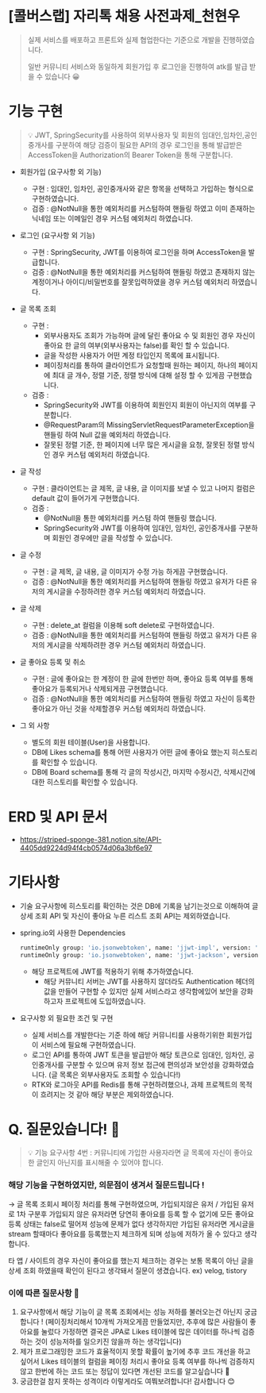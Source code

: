 # [콜버스랩] 자리톡 채용 사전과제_천현우

> 실제 서비스를 배포하고 프론트와 실제 협업한다는 기준으로 개발을 진행하였습니다.
> 
> 일반 커뮤니티 서비스와 동일하게 회원가입 후 로그인을 진행하여 atk를 발급 받을 수 있습니다 😀

# 기능 구현
> 💡 JWT, SpringSecurity를 사용하여 외부사용자 및 회원의 임대인,임차인,공인중개사를 구분하여 해당 검증이 필요한 API의 경우 로그인을 통해 발급받은 AccessToken을 Authorization의 Bearer Token을 통해 구분합니다.
- 회원가입 (요구사항 외 기능)
  - 구현 : 임대인, 임차인, 공인중개사와 같은 항목을 선택하고 가입하는 형식으로 구현하였습니다.
  - 검증 : @NotNull을 통한 예외처리를 커스텀하여 핸들링 하였고 이미 존재하는 닉네임 또는 이메일인 경우 커스텀 예외처리 하였습니다.


- 로그인 (요구사항 외 기능)
  - 구현 : SpringSecurity, JWT를 이용하여 로그인을 하며 AccessToken을 발급합니다.
  - 검증 : @NotNull을 통한 예외처리를 커스텀하여 핸들링 하였고 존재하지 않는 계정이거나 아이디/비밀번호를 잘못입력하였을 경우 커스텀 예외처리 하였습니다.


- 글 목록 조회
  - 구현 :
    - 외부사용자도 조회가 가능하며 글에 달린 좋아요 수 및 회원인 경우 자신이 좋아요 한 글의 여부(외부사용자는 false)를 확인 할 수 있습니다.
    - 글을 작성한 사용자가 어떤 계정 타입인지 목록에 표시됩니다.
    - 페이징처리를 통하여 클라이언트가 요청할때 원하는 페이지, 하나의 페이지에 최대 글 개수, 정렬 기준, 정렬 방식에 대해 설정 할 수 있게끔 구현했습니다. 
  - 검증 : 
    - SpringSecurity와 JWT를 이용하여 회원인지 회원이 아닌지의 여부를 구분합니다.
    - @RequestParam의 MissingServletRequestParameterException을 핸들링 하여 Null 값을 예외처리 하였습니다.
    - 잘못된 정렬 기준, 한 페이지에 너무 많은 게시글을 요청, 잘못된 정렬 방식인 경우 커스텀 예외처리 하였습니다.


- 글 작성
  - 구현 : 클라이언트는 글 제목, 글 내용, 글 이미지를 보낼 수 있고 나머지 컬럼은 default 값이 들어가게 구현했습니다.
  - 검증 : 
    - @NotNull을 통한 예외처리를 커스텀 하여 핸들링 했습니다.
    - SpringSecurity와 JWT를 이용하여 임대인, 임차인, 공인중개사를 구분하며 회원인 경우에만 글을 작성할 수 있습니다.


- 글 수정
  - 구현 : 글 제목, 글 내용, 글 이미지가 수정 가능 하게끔 구현했습니다.
  - 검증 : @NotNull을 통한 예외처리를 커스텀하여 핸들링 하였고 유저가 다른 유저의 게시글을 수정하려한 경우 커스텀 예외처리 하였습니다.


- 글 삭제
  - 구현 : delete_at 컬럼을 이용해 soft delete로 구현하였습니다.
  - 검증 : @NotNull을 통한 예외처리를 커스텀하여 핸들링 하였고 유저가 다른 유저의 게시글을 삭제하려한 경우 커스텀 예외처리 하였습니다.


- 글 좋아요 등록 및 취소
  - 구현 : 글에 좋아요는 한 계정이 한 글에 한번만 하며, 좋아요 등록 여부를 통해 좋아요가 등록되거나 삭제되게끔 구현했습니다.
  - 검증 : @NotNull을 통한 예외처리를 커스텀하여 핸들링 하였고 자신이 등록한 좋아요가 아닌 것을 삭제할경우 커스텀 예외처리 하였습니다.


- 그 외 사항
  - 별도의 회원 테이블(User)을 사용합니다.
  - DB에 Likes schema를 통해 어떤 사용자가 어떤 글에 좋아요 했는지 히스토리를 확인할 수 있습니다.
  - DB에 Board schema를 통해 각 글의 작성시간, 마지막 수정시간, 삭제시간에 대한 히스토리를 확인할 수 있습니다.
  
# ERD 및 API 문서
- https://striped-sponge-381.notion.site/API-4405dd9224d94f4cb0574d06a3bf6e97

# 기타사항
- 기술 요구사항에 히스토리를 확인하는 것은 DB에 기록을 남기는것으로 이해하여 글 상세 조회 API 및 자신이 좋아요 누른 리스트 조회 API는 제외하였습니다.

- spring.io외 사용한 Dependencies

    ```bash
    runtimeOnly group: 'io.jsonwebtoken', name: 'jjwt-impl', version: '0.11.2'
    runtimeOnly group: 'io.jsonwebtoken', name: 'jjwt-jackson', version: '0.11.2'
    ```
  - 해당 프로젝트에 JWT를 적용하기 위해 추가하였습니다. 
    - 해당 커뮤니티 서버는 JWT를 사용하지 않더라도 Authentication 헤더의 값을 만들어 구현할 수 있지만 실제 서비스라고 생각함에있어 보안을 강화하고자 프로젝트에 도입하였습니다.


- 요구사항 외 필요한 조건 및 구현
    - 실제 서비스를 개발한다는 기준 하에 해당 커뮤니티를 사용하기위한 회원가입이 서비스에 필요해 구현하였습니다.
    - 로그인 API를 통하여 JWT 토큰을 발급받아 해당 토큰으로 임대인, 임차인, 공인중개사를 구분할 수 있으며 유저 정보 접근에 편의성과 보안성을 강화하였습니다. (글 목록은 외부사용자도 조회할 수 있습니다!)
    - RTK와 로그아웃 API를 Redis를 통해 구현하려했으나, 과제 프로젝트의 목적이 흐려지는 것 같아 해당 부분은 제외하였습니다.

# Q. 질문있습니다! 🤔

>💡 기능 요구사항 4번 : 커뮤니티에 가입한 사용자라면 글 목록에 자신이 좋아요한 글인지 아닌지를 표시해줄 수 있어야 합니다.

### 해당 기능을 구현하였지만, 의문점이 생겨서 질문드립니다 !

→ 글 목록 조회시 페이징 처리를 통해 구현하였으며, 가입되지않은 유저 / 가입된 유저로 1차 구분후 가입되지 않은 유저라면 당연히 좋아요를 등록 할 수 없기에 모든 좋아요 등록 상태는 false로 떨어져 성능에 문제가 없다 생각하지만 가입된 유저라면 게시글을 stream 할때마다 좋아요를 등록했는지 체크하게 되며 성능에 저하가 올 수 있다고 생각합니다.

타 앱 / 사이트의 경우 자신이 좋아요를 했는지 체크하는 경우는 보통 목록이 아닌 글을 상세 조회 하였을때 확인이 된다고 생각돼서 질문이 생겼습니다. ex) velog, tistory

### 이에 따른 질문사항 🤔

1. 요구사항에서 해당 기능이 글 목록 조회에서는 성능 저하를 불러오는건 아닌지 궁금합니다 ! (페이징처리해서 10개씩 가져오게끔 만들었지만, 추후에 많은 사람들이 좋아요를 눌렀다 가정하면 결국은 JPA로 Likes 테이블에 많은 데이터를 하나씩 검증하는 것이 성능저하를 일으키진 않을까 하는 생각입니다)
2. 제가 프로그래밍한 코드가 효율적이지 못할 확률이 높기에 추후 코드 개선을 하고 싶어서 Likes 테이블의 컬럼을 페이징 처리시 좋아요 등록 여부를 하나씩 검증하지 않고 한번에 하는 코드 또는 정답이 있다면 개선된 코드를 알고싶습니다 🥹
3. 궁금한걸 참지 못하는 성격이라 이렇게라도 여쭤보려합니다! 감사합니다 😊